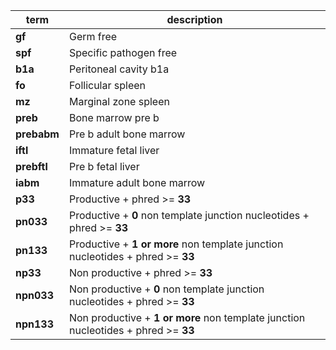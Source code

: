 | term          | description
|---------------|------------
| **gf**        | Germ free  
| **spf**       | Specific pathogen free 
| **b1a**       | Peritoneal cavity b1a
| **fo**        | Follicular spleen
| **mz**        | Marginal zone spleen
| **preb**      | Bone marrow pre b
| **prebabm**   | Pre b adult bone marrow
| **iftl**      | Immature fetal liver
| **prebftl**   | Pre b fetal liver
| **iabm**      | Immature adult bone marrow
| **p33**       | Productive + phred >= **33**
| **pn033**     | Productive + **0** non template junction nucleotides + phred >= **33**
| **pn133**     | Productive + **1 or more** non template junction nucleotides + phred >= **33**
| **np33**      | Non productive + phred >= **33**
| **npn033**    | Non productive + **0** non template junction nucleotides + phred >= **33**
| **npn133**    | Non productive + **1 or more** non template junction nucleotides  + phred >= **33**